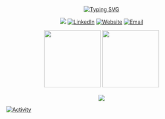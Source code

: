 <!-- Header -->
<div align="center">
  
  [![Typing SVG](https://readme-typing-svg.herokuapp.com?font=Fira+Code&size=32&duration=2800&pause=2000&color=88C0D0&center=true&vCenter=true&width=940&lines=Hi%2C+I'm+Yanis+Sebastian+Z%C3%BCrcher+%F0%9F%91%8B;Computer+Science+Student+from+Switzerland+%F0%9F%87%A8%F0%9F%87%AD)](https://git.io/typing-svg)

  <!-- Profile Views & Social Links in one line -->
  [![](https://komarev.com/ghpvc/?username=lyfe691&style=for-the-badge&color=88C0D0)](https://github.com/lyfe691)
  [![LinkedIn](https://img.shields.io/badge/LinkedIn-88C0D0?style=for-the-badge&logo=linkedin&logoColor=black)](https://linkedin.com/in/yanis-sebastian-zürcher)
  [![Website](https://img.shields.io/badge/Website-88C0D0?style=for-the-badge&logo=google-chrome&logoColor=black)](https://yanissebastianzuercher.ch)
  [![Email](https://img.shields.io/badge/Email-88C0D0?style=for-the-badge&logo=gmail&logoColor=black)](mailto:yanis.sebastian.zuercher@gmail.com)
  
</div>

<!-- Stats Cards -->
<div align="center" >
  <img height="150em" src="https://streak-stats.demolab.com?user=lyfe691&locale=en&mode=weekly&theme=nord&hide_border=false&border_radius=5"/>
  <img height="150em" src="https://github-readme-stats.vercel.app/api/top-langs?username=lyfe691&locale=en&hide_title=true&layout=compact&card_width=320&langs_count=5&theme=nord&hide_border=false"/>
</div>
<br>


<!-- Tech Stack -->
<div align="center">
  <img src="https://skillicons.dev/icons?i=html,css,java,spring,cpp,docker,git,mongodb,mysql,linux,vscode,idea&theme=dark" />
</div>

<!-- Activity Graph -->
[![Activity](https://github-readme-activity-graph.vercel.app/graph?username=lyfe691&theme=nord&hide_border=true&bg_color=00000000&line=88C0D0&point=88C0D0)](https://github.com/lyfe691)
